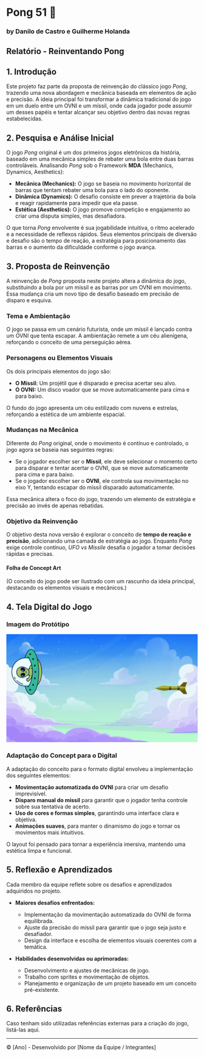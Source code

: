 # Pong 51 🎯
### by Danilo de Castro e Guilherme Holanda



## Relatório - Reinventando Pong

## 1. Introdução

Este projeto faz parte da proposta de reinvenção do clássico jogo *Pong*, trazendo uma nova abordagem e mecânica baseada em elementos de ação e precisão. A ideia principal foi transformar a dinâmica tradicional do jogo em um duelo entre um OVNI e um míssil, onde cada jogador pode assumir um desses papéis e tentar alcançar seu objetivo dentro das novas regras estabelecidas.

## 2. Pesquisa e Análise Inicial

O jogo *Pong* original é um dos primeiros jogos eletrônicos da história, baseado em uma mecânica simples de rebater uma bola entre duas barras controláveis. Analisando *Pong* sob o Framework **MDA** (Mechanics, Dynamics, Aesthetics):

- **Mecânica (Mechanics):** O jogo se baseia no movimento horizontal de barras que tentam rebater uma bola para o lado do oponente.
- **Dinâmica (Dynamics):** O desafio consiste em prever a trajetória da bola e reagir rapidamente para impedir que ela passe.
- **Estética (Aesthetics):** O jogo promove competição e engajamento ao criar uma disputa simples, mas desafiadora.

O que torna *Pong* envolvente é sua jogabilidade intuitiva, o ritmo acelerado e a necessidade de reflexos rápidos. Seus elementos principais de diversão e desafio são o tempo de reação, a estratégia para posicionamento das barras e o aumento da dificuldade conforme o jogo avança.

## 3. Proposta de Reinvenção

A reinvenção de *Pong* proposta neste projeto altera a dinâmica do jogo, substituindo a bola por um míssil e as barras por um OVNI em movimento. Essa mudança cria um novo tipo de desafio baseado em precisão de disparo e esquiva.

### **Tema e Ambientação**
O jogo se passa em um cenário futurista, onde um míssil é lançado contra um OVNI que tenta escapar. A ambientação remete a um céu alienígena, reforçando o conceito de uma perseguição aérea.

### **Personagens ou Elementos Visuais**
Os dois principais elementos do jogo são:
- **O Míssil:** Um projétil que é disparado e precisa acertar seu alvo.
- **O OVNI:** Um disco voador que se move automaticamente para cima e para baixo.

O fundo do jogo apresenta um céu estilizado com nuvens e estrelas, reforçando a estética de um ambiente espacial.

### **Mudanças na Mecânica**
Diferente do *Pong* original, onde o movimento é contínuo e controlado, o jogo agora se baseia nas seguintes regras:
- Se o jogador escolher ser o **Míssil**, ele deve selecionar o momento certo para disparar e tentar acertar o OVNI, que se move automaticamente para cima e para baixo.
- Se o jogador escolher ser o **OVNI**, ele controla sua movimentação no eixo Y, tentando escapar do míssil disparado automaticamente.

Essa mecânica altera o foco do jogo, trazendo um elemento de estratégia e precisão ao invés de apenas rebatidas.

### **Objetivo da Reinvenção**
O objetivo desta nova versão é explorar o conceito de **tempo de reação e precisão**, adicionando uma camada de estratégia ao jogo. Enquanto *Pong* exige controle contínuo, *UFO vs Missile* desafia o jogador a tomar decisões rápidas e precisas.

#### **Folha de Concept Art**
(O conceito do jogo pode ser ilustrado com um rascunho da ideia principal, destacando os elementos visuais e mecânicos.)

## 4. Tela Digital do Jogo

### **Imagem do Protótipo**
![Protótipo do Jogo](trabalho-ux.gif)

### **Adaptação do Concept para o Digital**
A adaptação do conceito para o formato digital envolveu a implementação dos seguintes elementos:
- **Movimentação automatizada do OVNI** para criar um desafio imprevisível.
- **Disparo manual do míssil** para garantir que o jogador tenha controle sobre sua tentativa de acerto.
- **Uso de cores e formas simples**, garantindo uma interface clara e objetiva.
- **Animações suaves**, para manter o dinamismo do jogo e tornar os movimentos mais intuitivos.

O layout foi pensado para tornar a experiência imersiva, mantendo uma estética limpa e funcional.

## 5. Reflexão e Aprendizados

Cada membro da equipe reflete sobre os desafios e aprendizados adquiridos no projeto.

- **Maiores desafios enfrentados:**
  - Implementação da movimentação automatizada do OVNI de forma equilibrada.
  - Ajuste da precisão do míssil para garantir que o jogo seja justo e desafiador.
  - Design da interface e escolha de elementos visuais coerentes com a temática.

- **Habilidades desenvolvidas ou aprimoradas:**
  - Desenvolvimento e ajustes de mecânicas de jogo.
  - Trabalho com sprites e movimentação de objetos.
  - Planejamento e organização de um projeto baseado em um conceito pré-existente.

## 6. Referências

Caso tenham sido utilizadas referências externas para a criação do jogo, listá-las aqui.

---

© [Ano] - Desenvolvido por [Nome da Equipe / Integrantes]


